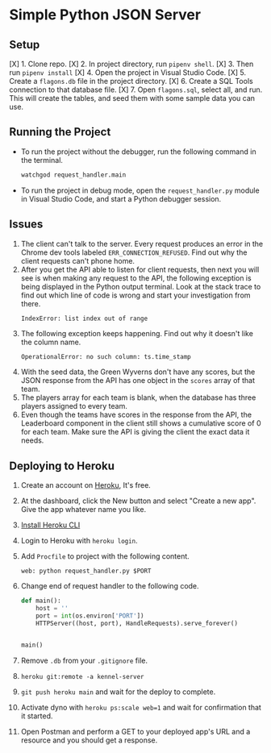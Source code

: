 # Simple Python JSON Server

## Setup

[X] 1. Clone repo.
[X] 2. In project directory, run `pipenv shell`.
[X] 3. Then run `pipenv install`
[X] 4. Open the project in Visual Studio Code.
[X] 5. Create a `flagons.db` file in the project directory.
[X] 6. Create a SQL Tools connection to that database file.
[X] 7. Open `flagons.sql`, select all, and run. This will create the tables, and seed them with some sample data you can use.

## Running the Project

- To run the project without the debugger, run the following command in the terminal.
  ```sh
  watchgod request_handler.main
  ```
- To run the project in debug mode, open the `request_handler.py` module in Visual Studio Code, and start a Python debugger session.

## Issues

1. The client can't talk to the server. Every request produces an error in the Chrome dev tools labeled `ERR_CONNECTION_REFUSED`. Find out why the client requests can't phone home.
1. After you get the API able to listen for client requests, then next you will see is when making any request to the API, the following exception is being displayed in the Python output terminal. Look at the stack trace to find out which line of code is wrong and start your investigation from there.
   ```
   IndexError: list index out of range
   ```
1. The following exception keeps happening. Find out why it doesn't like the column name.
   ```sh
   OperationalError: no such column: ts.time_stamp
   ```
1. With the seed data, the Green Wyverns don't have any scores, but the JSON response from the API has one object in the `scores` array of that team.
1. The players array for each team is blank, when the database has three players assigned to every team.
1. Even though the teams have scores in the response from the API, the Leaderboard component in the client still shows a cumulative score of 0 for each team. Make sure the API is giving the client the exact data it needs.

## Deploying to Heroku

1. Create an account on [Heroku](https://heroku.com/), It's free.
1. At the dashboard, click the New button and select "Create a new app". Give the app whatever name you like.
1. [Install Heroku CLI](https://devcenter.heroku.com/articles/heroku-cli)
1. Login to Heroku with `heroku login`.
1. Add `Procfile` to project with the following content.
   ```
   web: python request_handler.py $PORT
   ```
1. Change end of request handler to the following code.

   ```py
   def main():
       host = ''
       port = int(os.environ['PORT'])
       HTTPServer((host, port), HandleRequests).serve_forever()


   main()
   ```

1. Remove `.db` from your `.gitignore` file.
1. `heroku git:remote -a kennel-server`
1. `git push heroku main` and wait for the deploy to complete.
1. Activate dyno with `heroku ps:scale web=1` and wait for confirmation that it started.
1. Open Postman and perform a GET to your deployed app's URL and a resource and you should get a response.
